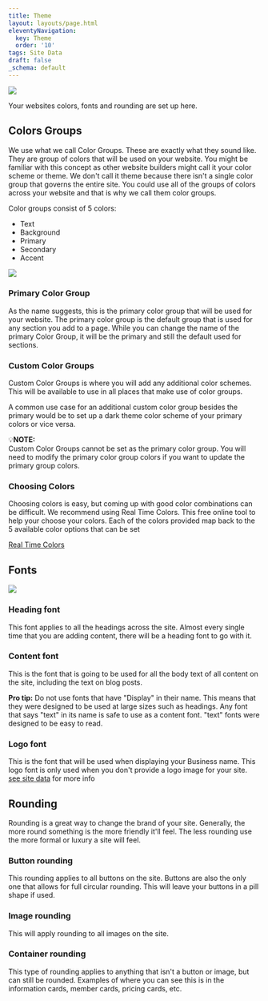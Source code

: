 ```yaml
---
title: Theme
layout: layouts/page.html
eleventyNavigation:
  key: Theme
  order: '10'
tags: Site Data
draft: false
_schema: default
---
```

![](/assets/images/uploads/image-56.png)

Your websites colors, fonts and rounding are set up here.

## Colors Groups

We use what we call Color Groups. These are exactly what they sound like. They are group of colors that will be used on your website. You might be familiar with this concept as other website builders might call it your color scheme or theme. We don't call it theme because there isn't a single color group that governs the entire site. You could use all of the groups of colors across your website and that is why we call them color groups.

Color groups consist of 5 colors:

* Text
* Background
* Primary
* Secondary
* Accent

![](/assets/images/uploads/image-57.png)

### Primary Color Group

As the name suggests, this is the primary color group that will be used for your website. The primary color group is the default group that is used for any section you add to a page. While you can change the name of the primary Color Group, it will be the primary and still the default used for sections.

### Custom Color Groups

Custom Color Groups is where you will add any additional color schemes. This will be available to use in all places that make use of color groups.

A common use case for an additional custom color group besides the primary would be to set up a dark theme color scheme of your primary colors or vice versa.

💡**NOTE:**<br>Custom Color Groups cannot be set as the primary color group. You will need to modify the primary color group colors if you want to update the primary group colors.

### Choosing Colors

Choosing colors is easy, but coming up with good color combinations can be difficult. We recommend using Real Time Colors. This free online tool to help your choose your colors. Each of the colors provided map back to the 5 available color options that can be set

<a href="https://www.realtimecolors.com/?colors=050315-fbfbfe-2f27ce-dedcff-433bff&amp;fonts=Inter-Inter" target="_blank" rel="noreferrer nofollow noopener">Real Time Colors</a>

## Fonts

![](/assets/images/uploads/image-95.png)

### Heading font

This font applies to all the headings across the site. Almost every single time that you are adding content, there will be a heading font to go with it.

### Content font

This is the font that is going to be used for all the body text of all content on the site, including the text on blog posts.

**Pro tip:** Do not use fonts that have "Display" in their name. This means that they were designed to be used at large sizes such as headings. Any font that says "text" in its name is safe to use as a content font. "text" fonts were designed to be easy to read.

### Logo font

This is the font that will be used when displaying your Business name. This logo font is only used when you don't provide a logo image for your site. [see site data](/docs/SiteData/site/) for more info

## Rounding

Rounding is a great way to change the brand of your site. Generally, the more round something is the more friendly it'll feel. The less rounding use the more formal or luxury a site will feel.

### Button rounding

This rounding applies to all buttons on the site. Buttons are also the only one that allows for full circular rounding. This will leave your buttons in a pill shape if used.

### Image rounding

This will apply rounding to all images on the site.

### Container rounding

This type of rounding applies to anything that isn't a button or image, but can still be rounded. Examples of where you can see this is in the information cards, member cards, pricing cards, etc.